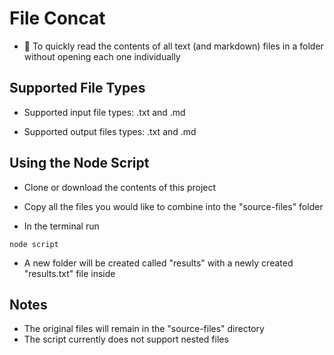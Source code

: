 # File Concat

- :file_folder: To quickly read the contents of all text (and markdown) files in a folder without opening each one individually

## Supported File Types

- Supported input file types: .txt and .md

- Supported output files types: .txt and .md

## Using the Node Script

- Clone or download the contents of this project

- Copy all the files you would like to combine into the "source-files" folder

- In the terminal run

```
node script
```

- A new folder will be created called "results" with a newly created "results.txt" file inside

## Notes

- The original files will remain in the "source-files" directory
- The script currently does not support nested files
